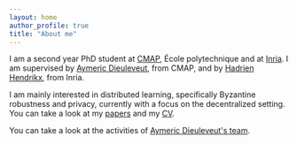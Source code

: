 ```yaml
---
layout: home
author_profile: true
title: "About me"
---
```



I am a second year PhD student at [CMAP](https://portail.polytechnique.edu/cmap/en), École polytechnique and at [Inria](https://www.inria.fr/en). I am supervised by [Aymeric Dieuleveut](http://www.cmap.polytechnique.fr/~aymeric.dieuleveut/), from CMAP, and by [Hadrien Hendrikx](https://www.di.ens.fr/hadrien.hendrikx/), from Inria.

I am mainly interested in distributed learning, specifically Byzantine robustness and privacy, currently with a focus on the decentralized setting. You can take a look at my [papers](https://renaudgaucher.github.io/papers/) and my [CV](https://renaudgaucher.github.io/assets/files/CV_Renaud.pdf). 



You can take a look at the activities of [Aymeric Dieuleveut's team](https://adieuleveutteam.github.io/).

